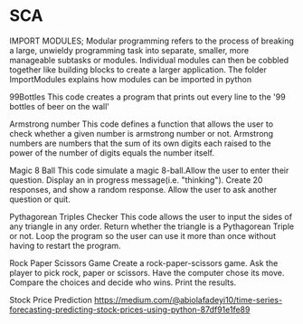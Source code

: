 # SCA
IMPORT MODULES;
Modular programming refers to the process of breaking a large, unwieldy programming task into separate, smaller, more manageable subtasks or modules. 
Individual modules can then be cobbled together like building blocks to create a larger application.
The folder ImportModules explains how modules can be imported in python

99Bottles
This code creates a program that prints out every line to the '99 bottles of beer on the wall'

Armstrong number
This code defines a function that allows the user to check whether a given number is armstrong number or not.
Armstrong numbers are numbers that the sum of its own digits each raised to the power of the number of digits equals the number itself.

Magic 8 Ball
This code simulate a magic 8-ball.Allow the user to enter their question. Display an in progress message(i.e. "thinking"). 
Create 20 responses, and show a random response. Allow the user to ask another question or quit.

Pythagorean Triples Checker
This code allows the user to input the sides of any triangle in any order. Return whether the triangle is a Pythagorean Triple or not.
Loop the program so the user can use it more than once without having to restart the program.

Rock Paper Scissors Game
Create a rock-paper-scissors game. Ask the player to pick rock, paper or scissors.
Have the computer chose its move. Compare the choices and decide who wins. Print the results.

Stock Price Prediction
https://medium.com/@abiolafadeyi10/time-series-forecasting-predicting-stock-prices-using-python-87df91e1fe89
